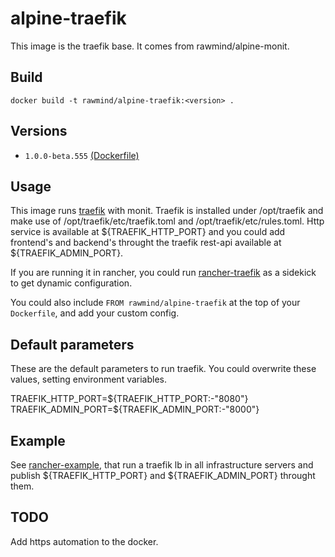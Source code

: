 alpine-traefik
==============

This image is the traefik base. It comes from rawmind/alpine-monit.

## Build

```
docker build -t rawmind/alpine-traefik:<version> .
```

## Versions

- `1.0.0-beta.555` [(Dockerfile)](https://github.com/rawmind0/alpine-traefik/blob/master/Dockerfile)


## Usage

This image runs [traefik][traefik] with monit. Traefik is installed under /opt/traefik and make use of /opt/traefik/etc/traefik.toml and /opt/traefik/etc/rules.toml. Http service is available at ${TRAEFIK_HTTP_PORT} and you could add frontend's and backend's throught the traefik rest-api available at ${TRAEFIK_ADMIN_PORT}. 

If you are running it in rancher, you could run [rancher-traefik][rancher-traefik] as a sidekick to get dynamic configuration. 

You could also include `FROM rawmind/alpine-traefik` at the top of your `Dockerfile`, and add your custom config. 


## Default parameters

These are the default parameters to run traefik. You could overwrite these values, setting environment variables.

TRAEFIK_HTTP_PORT=${TRAEFIK_HTTP_PORT:-"8080"}
TRAEFIK_ADMIN_PORT=${TRAEFIK_ADMIN_PORT:-"8000"}


## Example

See [rancher-example][rancher-example], that run a traefik lb in all infrastructure servers and publish ${TRAEFIK_HTTP_PORT} and ${TRAEFIK_ADMIN_PORT} throught them.


## TODO

Add https automation to the docker.


[traefik]: https://github.com/containous/traefik
[rancher-traefik]: https://hub.docker.com/r/rawmind/rancher-traefik/
[rancher-example]: https://github.com/rawmind0/alpine-traefik/tree/master/rancher
